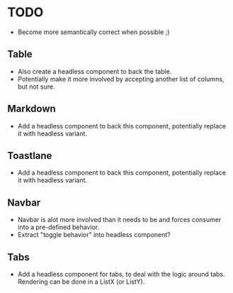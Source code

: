 # TODO

* Become more semantically correct when possible ;)

## Table
* Also create a headless component to back the table.
* Potentially make it more involved by accepting another list of columns, but not sure.

## Markdown
* Add a headless component to back this component, potentially replace it with headless variant.

## Toastlane
* Add a headless component to back this component, potentially replace it with headless variant.

## Navbar
* Navbar is alot more involved than it needs to be and forces consumer into a pre-defined behavior.
* Extract "toggle behavior" into headless component?

## Tabs
* Add a headless component for tabs, to deal with the logic around tabs. Rendering can be done in a ListX (or ListY).